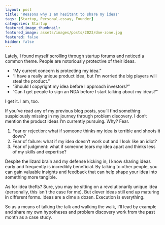 ```yaml
---
layout: post
title: 'Reasons why I am hesitant to share my ideas'
tags: [Startup, Personal-essay, Founder]
categories: Startup
featured_image_thumbnail:
featured_image: assets/images/posts/2023/dne-zone.jpg
featured: false
hidden: false
---
```

Lately, I found myself scrolling through startup forums and noticed a common theme. People are notoriously protective of their ideas.

- “My current concern is protecting my idea.”
- “I have a really unique product idea, but I’m worried the big players will steal the product.”
- “Should I copyright my idea before I approach investors?”
- “Can I get people to sign an NDA before I start talking about my ideas?”

I get it. I am, too.

If you’ve read any of my previous blog posts, you’ll find something suspiciously missing in my journey through problem discovery. I don’t mention the product ideas I’m currently pursuing. Why? Fear.

1. Fear or rejection: what if someone thinks my idea is terrible and shoots it down?
2. Fear of failure: what if my idea doesn’t work out and I look like an idiot?
3. Fear of judgment: what if someone tears my idea apart and thinks less of my skills and expertise?

Despite the lizard brain and my defense kicking in, I know sharing ideas early and frequently is incredibly beneficial. By talking to other people, you can gain valuable insights and feedback that can help shape your idea into something more tangible.

As for idea thefts? Sure, you may be sitting on a revolutionarily unique idea (personally, this isn't the case for me). But clever ideas still end up maturing in different forms. Ideas are a dime a dozen. Execution is everything.

So as a means of talking the talk and walking the walk, I'll lead by example and share my own hypotheses and problem discovery work from the past month as a case study.
